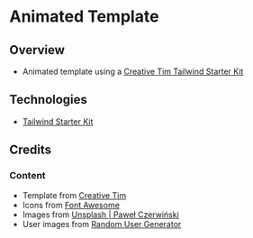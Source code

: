 # Animated Template

## Overview
- Animated template using a [Creative Tim Tailwind Starter Kit](https://www.creative-tim.com/learning-lab/tailwind-starter-kit/presentation)

## Technologies

- [Tailwind Starter Kit](https://www.creative-tim.com/learning-lab/tailwind-starter-kit/landing)

## Credits

### Content

- Template from [Creative Tim](https://www.creative-tim.com/)
- Icons from [Font Awesome](https://fontawesome.com/)
- Images from [Unsplash | Paweł Czerwiński](https://unsplash.com/@pawel_czerwinski)
- User images from [Random User Generator](https://randomuser.me/)